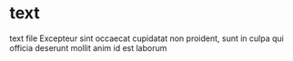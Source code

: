 # text
text file
Excepteur sint occaecat cupidatat non proident, sunt in culpa qui officia deserunt mollit anim id est laborum